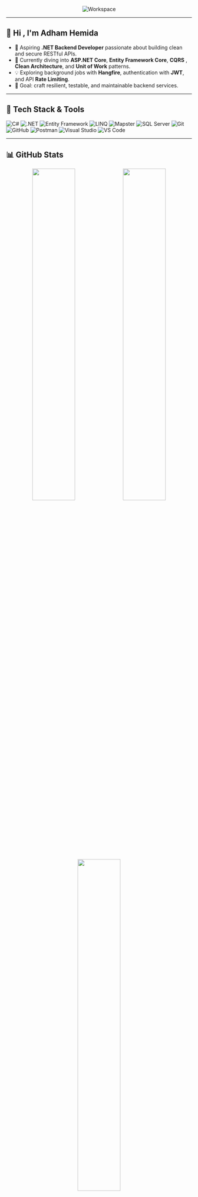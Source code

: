 <div align="center" width="50%">

![Workspace](https://github.com/SP-XD/SP-XD/blob/main/images/dev-working_rounded.gif?raw=true)

</div>

---

## 👋 Hi , I'm **Adham Hemida**

* 🔭 Aspiring **.NET Backend Developer** passionate about building clean and secure RESTful APIs.
* 🌱 Currently diving into **ASP.NET Core**, **Entity Framework Core**, **CQRS** , **Clean Architecture**,  and **Unit of Work** patterns.
* 💡 Exploring background jobs with **Hangfire**, authentication with **JWT**, and API **Rate Limiting**.
* 🎯 Goal: craft resilient, testable, and maintainable backend services.

---

## 🧰 Tech Stack & Tools

![C#](https://img.shields.io/badge/C%23-%23239120.svg?style=flat\&logo=c-sharp\&logoColor=white)
![.NET](https://img.shields.io/badge/.NET-512BD4?style=flat\&logo=dotnet\&logoColor=white)
![Entity Framework](https://img.shields.io/badge/Entity%20Framework-7B4B94?style=flat\&logo=.net\&logoColor=white)
![LINQ](https://img.shields.io/badge/LINQ-512BD4?style=flat\&logo=dotnet\&logoColor=white)
![Mapster](https://img.shields.io/badge/Mapster-512BD4?style=flat\&logo=dotnet\&logoColor=white)
![SQL Server](https://img.shields.io/badge/SQL%20Server-CC2927?style=flat\&logo=microsoft-sql-server\&logoColor=white)
![Git](https://img.shields.io/badge/Git-E44C30?style=flat\&logo=git\&logoColor=white)
![GitHub](https://img.shields.io/badge/GitHub-181717?style=flat\&logo=github\&logoColor=white)
![Postman](https://img.shields.io/badge/Postman-FF6C37?style=flat\&logo=postman\&logoColor=white)
![Visual Studio](https://img.shields.io/badge/Visual%20Studio-5C2D91?style=flat\&logo=visual-studio\&logoColor=white)
![VS Code](https://img.shields.io/badge/VS%20Code-007ACC?style=flat\&logo=visual-studio-code\&logoColor=white)

---

## 📊 GitHub Stats

<div align="center">

<img src="https://github-readme-stats.vercel.app/api?username=Adham-hemida&show_icons=true&theme=radical" width="48%"/>
<img src="https://github-readme-stats.vercel.app/api/top-langs/?username=Adham-hemida&layout=compact&theme=radical" width="48%"/>
<br />
<img src="https://github-readme-streak-stats.herokuapp.com/?user=Adham-hemida&theme=radical" width="48%"/>
<img src="https://github-profile-trophy.vercel.app/?username=Adham-hemida&theme=radical&row=1&column=6" width="90%"/>
<br />
<img src="https://github.com/Adham-hemida/Adham-hemida/raw/main/assets/github-contributions.png" width="60%"/>

</div>

---

## 🤝 Connect with Me
[![Gmail](https://img.shields.io/badge/Gmail-D14836?style=flat\&logo=gmail\&logoColor=white)](mailto:adhamsaid271@gmail.com)
[![LinkedIn](https://img.shields.io/badge/LinkedIn-0A66C2?style=flat\&logo=linkedin\&logoColor=white)](https://www.linkedin.com/in/adham-hemida)
[![Facebook](https://img.shields.io/badge/Facebook-1877F2?style=flat\&logo=facebook\&logoColor=white)](https://www.facebook.com/share/16nBzLAHhc/)
[![WhatsApp](https://img.shields.io/badge/WhatsApp-25D366?style=flat\&logo=whatsapp\&logoColor=white)](https://wa.me/201554107667)

---

![Profile Views](https://komarev.com/ghpvc/?username=Adham-hemida\&style=flat\&color=orange\&label=PROFILE+VIEWS)

> “Programming is not a goal; it’s a way of life.” 🚀
